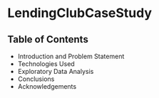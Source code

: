 # LendingClubCaseStudy

## Table of Contents
* Introduction and Problem Statement
* Technologies Used
* Exploratory Data Analysis
* Conclusions
* Acknowledgements


